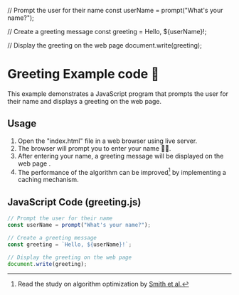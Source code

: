 // Prompt the user for their name
const userName = prompt("What's your name?");

// Create a greeting message
const greeting = Hello, ${userName}!;

// Display the greeting on the web page
document.write(greeting);


#  Greeting Example code 👋

This example demonstrates a JavaScript program that prompts the user for their name and displays a greeting on the web page.

## Usage 

1. Open the "index.html" file in a web browser using live server.
2. The browser will prompt you to enter your name 🙋‍♂️.
3. After entering your name, a greeting message will be displayed on the web page .
4. The performance of the algorithm can be improved[^1] by implementing a caching mechanism.

[^1]: Read the study on algorithm optimization by [Smith et al.](https://example.com/performance-study)




## JavaScript Code (greeting.js) 

```javascript
// Prompt the user for their name
const userName = prompt("What's your name?");

// Create a greeting message
const greeting = `Hello, ${userName}!`;

// Display the greeting on the web page
document.write(greeting);
